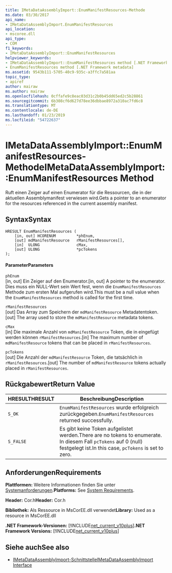 ```yaml
---
title: IMetaDataAssemblyImport::EnumManifestResources-Methode
ms.date: 03/30/2017
api_name:
- IMetaDataAssemblyImport.EnumManifestResources
api_location:
- mscoree.dll
api_type:
- COM
f1_keywords:
- IMetaDataAssemblyImport::EnumManifestResources
helpviewer_keywords:
- IMetaDataAssemblyImport::EnumManifestResources method [.NET Framework metadata]
- EnumManifestResources method [.NET Framework metadata]
ms.assetid: 9543b111-5705-40c9-935c-a3ffc7a581aa
topic_type:
- apiref
author: mairaw
ms.author: mairaw
ms.openlocfilehash: 0cffafe9c8eac03d31c2b0b45dd65ed2c5b28861
ms.sourcegitcommit: 6b308cf6d627d78ee36dbbae8972a310ac7fd6c8
ms.translationtype: MT
ms.contentlocale: de-DE
ms.lasthandoff: 01/23/2019
ms.locfileid: "54722637"
---
```

# <a name="imetadataassemblyimportenummanifestresources-method"></a><span data-ttu-id="462a9-102">IMetaDataAssemblyImport::EnumManifestResources-Methode</span><span class="sxs-lookup"><span data-stu-id="462a9-102">IMetaDataAssemblyImport::EnumManifestResources Method</span></span>
<span data-ttu-id="462a9-103">Ruft einen Zeiger auf einen Enumerator für die Ressourcen, die in der aktuellen Assemblymanifest verwiesen wird.</span><span class="sxs-lookup"><span data-stu-id="462a9-103">Gets a pointer to an enumerator for the resources referenced in the current assembly manifest.</span></span>  
  
## <a name="syntax"></a><span data-ttu-id="462a9-104">Syntax</span><span class="sxs-lookup"><span data-stu-id="462a9-104">Syntax</span></span>  
  
```  
HRESULT EnumManifestResources (  
    [in, out] HCORENUM         *phEnum,   
    [out] mdManifestResource   rManifestResources[],   
    [in]  ULONG                cMax,   
    [out] ULONG                *pcTokens  
);   
```  
  
#### <a name="parameters"></a><span data-ttu-id="462a9-105">Parameter</span><span class="sxs-lookup"><span data-stu-id="462a9-105">Parameters</span></span>  
 `phEnum`  
 <span data-ttu-id="462a9-106">[in, out] Ein Zeiger auf den Enumerator.</span><span class="sxs-lookup"><span data-stu-id="462a9-106">[in, out] A pointer to the enumerator.</span></span> <span data-ttu-id="462a9-107">Dies muss ein NULL-Wert sein Wert fest, wenn die `EnumManifestResources` Methode zum ersten Mal aufgerufen wird.</span><span class="sxs-lookup"><span data-stu-id="462a9-107">This must be a null value when the `EnumManifestResources` method is called for the first time.</span></span>  
  
 `rManifestResources`  
 <span data-ttu-id="462a9-108">[out] Das Array zum Speichern der `mdManifestResource` Metadatentoken.</span><span class="sxs-lookup"><span data-stu-id="462a9-108">[out] The array used to store the `mdManifestResource` metadata tokens.</span></span>  
  
 `cMax`  
 <span data-ttu-id="462a9-109">[in] Die maximale Anzahl von `mdManifestResource` Token, die in eingefügt werden können `rManifestResources`.</span><span class="sxs-lookup"><span data-stu-id="462a9-109">[in] The maximum number of `mdManifestResource` tokens that can be placed in `rManifestResources`.</span></span>  
  
 `pcTokens`  
 <span data-ttu-id="462a9-110">[out] Die Anzahl der `mdManifestResource` Token, die tatsächlich in `rManifestResources`.</span><span class="sxs-lookup"><span data-stu-id="462a9-110">[out] The number of `mdManifestResource` tokens actually placed in `rManifestResources`.</span></span>  
  
## <a name="return-value"></a><span data-ttu-id="462a9-111">Rückgabewert</span><span class="sxs-lookup"><span data-stu-id="462a9-111">Return Value</span></span>  
  
|<span data-ttu-id="462a9-112">HRESULT</span><span class="sxs-lookup"><span data-stu-id="462a9-112">HRESULT</span></span>|<span data-ttu-id="462a9-113">Beschreibung</span><span class="sxs-lookup"><span data-stu-id="462a9-113">Description</span></span>|  
|-------------|-----------------|  
|`S_OK`|<span data-ttu-id="462a9-114">`EnumManifestResources` wurde erfolgreich zurückgegeben.</span><span class="sxs-lookup"><span data-stu-id="462a9-114">`EnumManifestResources` returned successfully.</span></span>|  
|`S_FALSE`|<span data-ttu-id="462a9-115">Es gibt keine Token aufgelistet werden.</span><span class="sxs-lookup"><span data-stu-id="462a9-115">There are no tokens to enumerate.</span></span> <span data-ttu-id="462a9-116">In diesem Fall `pcTokens` auf 0 (null) festgelegt ist.</span><span class="sxs-lookup"><span data-stu-id="462a9-116">In this case, `pcTokens` is set to zero.</span></span>|  
  
## <a name="requirements"></a><span data-ttu-id="462a9-117">Anforderungen</span><span class="sxs-lookup"><span data-stu-id="462a9-117">Requirements</span></span>  
 <span data-ttu-id="462a9-118">**Plattformen:** Weitere Informationen finden Sie unter [Systemanforderungen](../../../../docs/framework/get-started/system-requirements.md).</span><span class="sxs-lookup"><span data-stu-id="462a9-118">**Platforms:** See [System Requirements](../../../../docs/framework/get-started/system-requirements.md).</span></span>  
  
 <span data-ttu-id="462a9-119">**Header:** Cor.h</span><span class="sxs-lookup"><span data-stu-id="462a9-119">**Header:** Cor.h</span></span>  
  
 <span data-ttu-id="462a9-120">**Bibliothek:** Als Ressource in MsCorEE.dll verwendet</span><span class="sxs-lookup"><span data-stu-id="462a9-120">**Library:** Used as a resource in MsCorEE.dll</span></span>  
  
 <span data-ttu-id="462a9-121">**.NET Framework-Versionen:** [!INCLUDE[net_current_v10plus](../../../../includes/net-current-v10plus-md.md)]</span><span class="sxs-lookup"><span data-stu-id="462a9-121">**.NET Framework Versions:** [!INCLUDE[net_current_v10plus](../../../../includes/net-current-v10plus-md.md)]</span></span>  
  
## <a name="see-also"></a><span data-ttu-id="462a9-122">Siehe auch</span><span class="sxs-lookup"><span data-stu-id="462a9-122">See also</span></span>
- [<span data-ttu-id="462a9-123">IMetaDataAssemblyImport-Schnittstelle</span><span class="sxs-lookup"><span data-stu-id="462a9-123">IMetaDataAssemblyImport Interface</span></span>](../../../../docs/framework/unmanaged-api/metadata/imetadataassemblyimport-interface.md)
